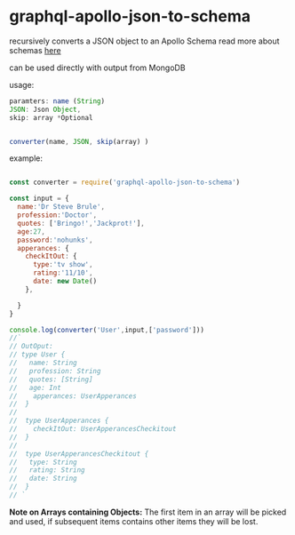 # graphql-apollo-json-to-schema
recursively converts a JSON object to an Apollo Schema
read more about schemas [here](http://dev.apollodata.com/tools/graphql-tools/generate-schema.html)

can be used directly with output from MongoDB

usage:

```javascript
paramters: name (String)
JSON: Json Object,
skip: array *Optional


converter(name, JSON, skip(array) )

```

example:

```javascript

const converter = require('graphql-apollo-json-to-schema')

const input = {
  name:'Dr Steve Brule',
  profession:'Doctor',
  quotes: ['Bringo!','Jackprot!'],
  age:27,
  password:'nohunks',
  apperances: {
    checkItOut: {
      type:'tv show',
      rating:'11/10',
      date: new Date()
    },

  }
}

console.log(converter('User',input,['password']))
//`
// OutOput:
// type User {
//   name: String
//   profession: String
//   quotes: [String]
//   age: Int
//    apperances: UserApperances
//  }
// 
//  type UserApperances {
//    checkItOut: UserApperancesCheckitout
//  }
// 
//  type UserApperancesCheckitout {
//   type: String
//   rating: String
//   date: String
//  }
// `

```

**Note on Arrays containing Objects:**
The first item in an array will be picked and used, if subsequent items contains other items they will be lost.

